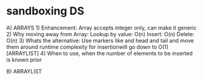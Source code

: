 # sandboxing DS
A) ARRAYS
    1) Enhancement: Array accepts integer only, can make it generic
    2) Why moving away from Array:
        Lookup by value: O(n)
        Insert: O(n)
        Delete: O(n)
    3) Whats the alternative: Use markers like and head and tail and move them around
        runtime complexity for insertionwill go down to O(1) [ARRAYLIST]
    4) When to use, when the number of elements to be inserted is known prior

B) ARRAYLIST

